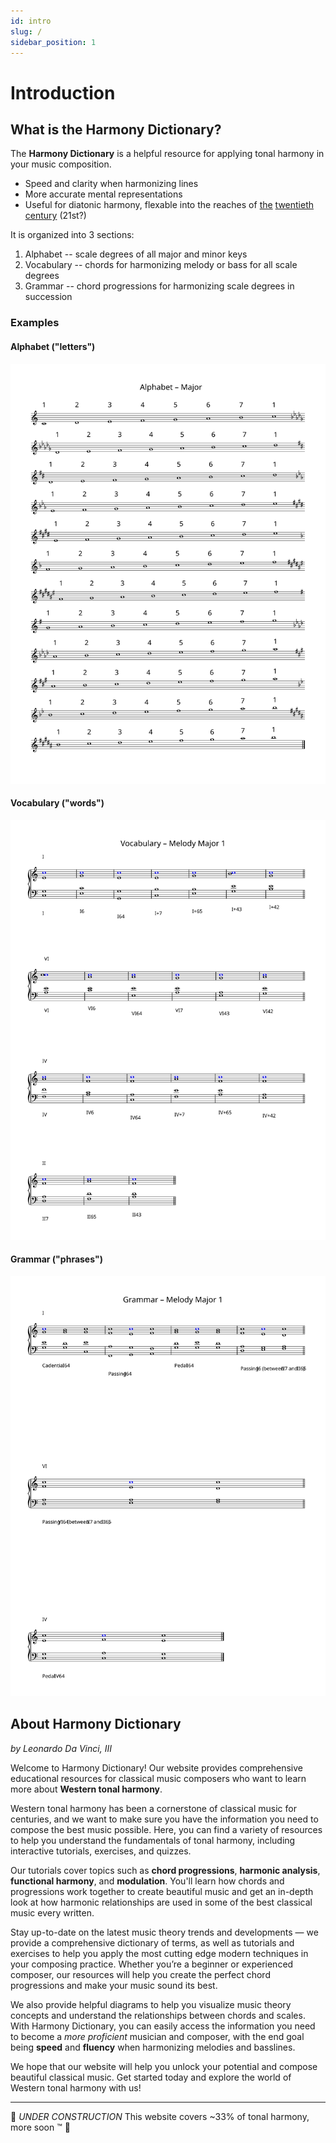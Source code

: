 ```yaml
---
id: intro
slug: /
sidebar_position: 1
---
```


# Introduction

## What is the Harmony Dictionary?

The **Harmony Dictionary** is a helpful resource for applying tonal harmony in your music composition.
- Speed and clarity when harmonizing lines
- More accurate mental representations
- Useful for diatonic harmony, flexable into the reaches of [the](https://www.goodreads.com/book/show/890009.Twentieth_Century_Harmony) [twentieth](https://www.goodreads.com/book/show/1000318.Harmony_Book) [century](https://www.scribd.com/doc/169080100/Harmonic-Materials-of-Modern-Music-Howard-Hanson) (21st?)

It is organized into 3 sections:
1. Alphabet -- scale degrees of all major and minor keys
2. Vocabulary -- chords for harmonizing melody or bass for all scale degrees
3. Grammar -- chord progressions for harmonizing scale degrees in succession

### Examples
#### Alphabet ("letters")
![Alt text](../static/001.svg)

#### Vocabulary ("words")
![Alt text](../static/003.svg)

#### Grammar ("phrases")
![Alt text](../static/004.svg)

## About Harmony Dictionary
_by Leonardo Da Vinci, III_

Welcome to Harmony Dictionary! Our website provides comprehensive educational resources for classical music composers who want to learn more about **Western tonal harmony**.

Western tonal harmony has been a cornerstone of classical music for centuries, and we want to make sure you have the information you need to compose the best music possible. Here, you can find a variety of resources to help you understand the fundamentals of tonal harmony, including interactive tutorials, exercises, and quizzes.

Our tutorials cover topics such as **chord progressions**, **harmonic analysis**, **functional harmony**, and **modulation**. You'll learn how chords and progressions work together to create beautiful music and get an in-depth look at how harmonic relationships are used in some of the best classical music every written.

Stay up-to-date on the latest music theory trends and developments — we provide a comprehensive dictionary of terms, as well as tutorials and exercises to help you apply the most cutting edge modern techniques in your composing practice. Whether you’re a beginner or experienced composer, our resources will help you create the perfect chord progressions and make your music sound its best. 

We also provide helpful diagrams to help you visualize music theory concepts and understand the relationships between chords and scales. With Harmony Dictionary, you can easily access the information you need to become a *more proficient* musician and composer, with the end goal being **speed** and **fluency** when harmonizing melodies and basslines.

We hope that our website will help you unlock your potential and compose beautiful classical music. Get started today and explore the world of Western tonal harmony with us!

---

🚧 *UNDER CONSTRUCTION* This website covers ~33% of tonal harmony, more soon ™️ 🚧
